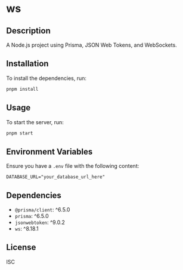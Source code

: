 # ws

## Description
A Node.js project using Prisma, JSON Web Tokens, and WebSockets.

## Installation
To install the dependencies, run:
```sh
pnpm install
```

## Usage
To start the server, run:
```sh
pnpm start
```

## Environment Variables
Ensure you have a `.env` file with the following content:
```dotenv
DATABASE_URL="your_database_url_here"
```

## Dependencies
- `@prisma/client`: ^6.5.0
- `prisma`: ^6.5.0
- `jsonwebtoken`: ^9.0.2
- `ws`: ^8.18.1

## License
ISC
